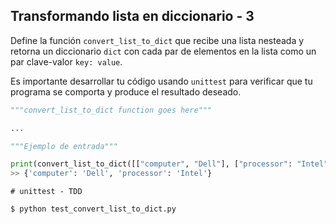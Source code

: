 ## Transformando lista en diccionario - 3

Define la función `convert_list_to_dict` que recibe una lista nesteada y retorna un diccionario `dict` con cada par de elementos en la lista como un par clave-valor `key: value`.

Es importante desarrollar tu código usando `unittest` para verificar que tu programa se comporta y produce el resultado deseado.


```python
"""convert_list_to_dict function goes here"""

...

```

```python
"""Ejemplo de entrada"""

print(convert_list_to_dict([["computer", "Dell"], ["processor": "Intel"]]))
>> {'computer': 'Dell', 'processor': 'Intel'}
```

```
# unittest - TDD

$ python test_convert_list_to_dict.py
```